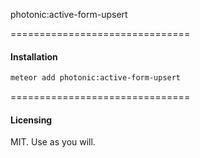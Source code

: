 photonic:active-form-upsert

===============================
#### Installation  

````bash
meteor add photonic:active-form-upsert
````


===============================
#### Licensing  

MIT.  Use as you will.
